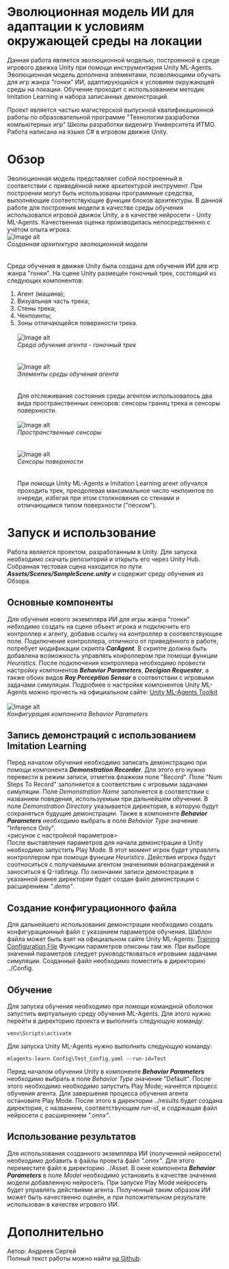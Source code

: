 # Эволюционная модель ИИ для адаптации к условиям окружающей среды на локации
Данная работа является эволюционной моделью, построенной в среде игрового движка Unity при помощи инструментария Unity ML-Agents. Эволюционная модель дополнена элементами, позволяющими обучать для игр жанра "гонки" ИИ, адаптирующийся к условиям окружающей среды на локации. Обучение проходит с использованием методик Imitation Learning и набора записанных демонстраций.

Проект является частью магистерской выпускной квалификационной работы по образовательной программе "Технологии разработки компьютерных игр" Школы разработки видеоигр Университета ИТМО. Работа написана на языке C# в игровом движке Unity.

# Обзор
Эволюционная модель представляет собой построенный в соответствии с приведённой ниже архитектурой инструмент. При построении могут быть использованы программные средства, выполняющие соответствующие функции блоков архитектуры. В данной работе для построения модели в качестве среды обучения использовался игровой движок Unity, а в качестве нейросети - Unity ML-Agents. Качественная оценка производилась непосредственно с учётом опыта игрока.\
   ![Image alt](https://github.com/JackArrow99/Evolutionary_AI_model_for_adapting_to_environmental_conditions_at_location/raw/main/pictures/architecture.png)\
   *Созданная архитектура эволюционной модели* \
   \
   \
Среда обучения в движке Unity была создана для обучения ИИ для игр жанра "гонки". На сцене Unity размещён гоночный трек, состоящий из следующих компонентов:
1. Агент (машина);
2. Визуальная часть трека;
3. Стены трека;
4. Чекпоинты;
5. Зоны отличающейся поверхности трека.\
   \
   ![Image alt](https://github.com/JackArrow99/Evolutionary_AI_model_for_adapting_to_environmental_conditions_at_location/raw/main/pictures/track.png)\
   *Среда обучения агента - гоночный трек*\
   \
   \
   ![Image alt](https://github.com/JackArrow99/Evolutionary_AI_model_for_adapting_to_environmental_conditions_at_location/raw/main/pictures/learning_environment.png)\
   *Элементы среды обучения агента*\
   \
   \
Для отслеживания состояния среды агентом использовалось два вида пространственных сенсоров: сенсоры границ трека и сенсоры поверхности.\
\
   ![Image alt](https://github.com/JackArrow99/Evolutionary_AI_model_for_adapting_to_environmental_conditions_at_location/raw/main/pictures/sensors_track.png)\
   *Пространственные сенсоры*\
   \
   \
   ![Image alt](https://github.com/JackArrow99/Evolutionary_AI_model_for_adapting_to_environmental_conditions_at_location/raw/main/pictures/sensors_surface.png)\
   *Сенсоры поверхности*\
   \
   \
При помощи Unity ML-Agents и Imitation Learning агент обучался проходить трек, преодолевая максимальное число чекпоинтов по очереди, избегая при этом столкновения со стенами и отличающимся типом поверхности ("песком").

# Запуск и использование
Работа является проектом, разработанным в Unity. Для запуска необходимо скачать репозиторий и открыть его через Unity Hub. Собранная тестовая сцена находится по пути ***Assets/Scenes/SampleScene.unity*** и содержит среду обучения из Обзора.

## Основные компоненты
Для обучения нового экземпляра ИИ для игры жанра "гонки" небходимо создать на сцене объект игрока и подключить его контроллер к агенту, добавив ссылку на контроллер в соответствующее поле. Подключение контроллера, отличного от приведённого в работе, потребует модификации скрипта ***CarAgent***. В скрипте должна быть добавлена возможность управлять конроллером при помощи функции *Heuristics*. После подключения контроллера необходимо провести настройку компонентов ***Behavior Parameters***, ***Decigion Requester***, а также обоих видов ***Ray Perception Sensor*** в соответствии с игровыми задачами симуляции. Подробнее о настройке компонентов Unity ML-Agents можно прочесть на официальном сайте: [Unity ML-Agents Toolkit](https://unity-technologies.github.io/ml-agents/)\
\
   ![Image alt](https://github.com/JackArrow99/Evolutionary_AI_model_for_adapting_to_environmental_conditions_at_location/raw/main/pictures/car_agent_script.png)\
   *Конфигурация компонента Behavior Parameters*
   

## Запись демонстраций с использованием Imitation Learning
Перед началом обучения необходимо записать демонстрацию при помощи компонента ***Demonstration Recorder***. Для этого его нужно перевести в режим записи, отметив флажком поле "Record". Поле "Num Steps To Record" заполняется в соответствии с игровыми задачами симуляции. Поле *Demonstration Name* заполняется в соответствии с названием поведения, используемым при дальнейшем обучении. В поле *Demonstration Directory* указывается директория, в которую будут сохраняться будущие демонстрации. Также в компоненте ***Behavior Parameters*** необходимо выбрать в поле *Behavior Type* значение "Inference Only".\
   <рисунок с настройкой параметров>\
После выставления параметров для начала демонстрации в Unity необходимо запустить Play Mode. В этот момент игрок будет управлять контроллером при помощи функции *Heuristics*. Действия игрока будут соотноситься с получаемыми агентом значениями вознаграждений и заноситься в Q-таблицу. По окончании записи демонстрации в указанной ранее директории будет создан файл демонстрации с расширением *".demo"*.

## Создание конфигурационного файла
Для дальнейшего использования демонстрации необходимо создать конфигурационный файл с указанием параметров обучения. Шаблон файла может быть взят на официальном сайте Unity ML-Agents: [Training Configuration File](https://unity-technologies.github.io/ml-agents/Training-Configuration-File/) Функции параметров описаны там же. При выборе значений параметров следует руководствоваться игровыми задачами симуляции. Созданный файл необходимо поместить в директорию ../Config.

## Обучение
Для запуска обучения необходимо при помощи командной оболочки запустить виртуальную среду обучения ML-Agents. Для этого нужно перейти в директорию проекта и выполнить следующую команду:
```
venv\Scripts\activate
```
Для запуска Unity ML-Agents нужно выполнить следующую команду:
```
mlagents-learn Config\Test_Config.yaml --run-id=Test
```
Перед началом обучения Unity в компоненте ***Behavior Parameters*** необходимо выбрать в поле *Behavior Type* значение "Default". После этого необходимо необходимо запустить Play Mode; начнётся процесс обучения агента. Для завершения процесса обучения агента остановите Play Mode. После этого в директории ../results будет создана директория, с названием, соответствующим *run-id*, и содржащая файл нейросети с расширением *".onnx"*.

## Использование результатов
Для использования созданного экземпляра ИИ (полученной нейросети) необходимо добавить в файлы проекта файл *".onnx"*. Для этого переместите файл в директорию ../Asset. В окне компонента ***Behavior Parameters*** в поле *Model* необходимо установить в качестве значения модели добавленную нейросеть. При запуске Play Mode нейросеть будет управлять действиями агента. Полученный таким образом ИИ может быть качественно оценён, и при положительном результате использован в качестве игрового ИИ.

# Дополнительно
Автор: Андреев Сергей\
Полный текст работы можно найти [на Github](https://github.com/JackArrow99/Evolutionary_AI_model_for_adapting_to_environmental_conditions_at_location/tree/main).
